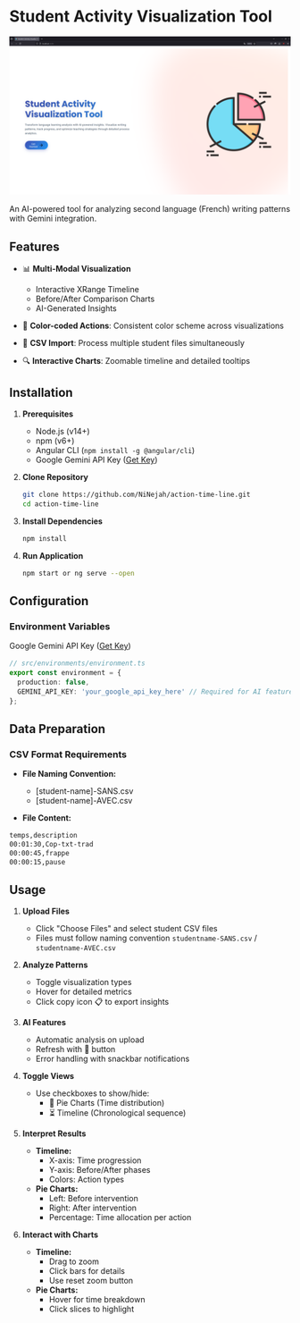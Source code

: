 # Student Activity Visualization Tool

![Screenshot](home.png)

An AI-powered tool for analyzing second language (French) writing patterns with Gemini integration.

## Features

- 📊 **Multi-Modal Visualization**
  - Interactive XRange Timeline
  - Before/After Comparison Charts
  - AI-Generated Insights

- 🎨 **Color-coded Actions**: Consistent color scheme across visualizations
- 📁 **CSV Import**: Process multiple student files simultaneously
- 🔍 **Interactive Charts**: Zoomable timeline and detailed tooltips

## Installation

1. **Prerequisites**
   - Node.js (v14+)
   - npm (v6+)
   - Angular CLI (`npm install -g @angular/cli`)
   - Google Gemini API Key ([Get Key](https://aistudio.google.com/app/apikey))

2. **Clone Repository**
    ```bash
    git clone https://github.com/NiNejah/action-time-line.git
    cd action-time-line
    ```
3. **Install Dependencies**
    ```bash
    npm install
    ```

4. **Run Application**
    ```bash
    npm start or ng serve --open
    ```

## Configuration

### Environment Variables
Google Gemini API Key ([Get Key](https://aistudio.google.com/app/apikey))
```typescript
// src/environments/environment.ts
export const environment = {
  production: false,
  GEMINI_API_KEY: 'your_google_api_key_here' // Required for AI features
};
```

## Data Preparation

### CSV Format Requirements

* **File Naming Convention:**
  * [student-name]-SANS.csv
  * [student-name]-AVEC.csv 

* **File Content:**
```csv
temps,description
00:01:30,Cop-txt-trad
00:00:45,frappe
00:00:15,pause
```

## Usage 

1. **Upload Files**
   * Click "Choose Files" and select student CSV files
   * Files must follow naming convention `studentname-SANS.csv` / `studentname-AVEC.csv`
2. **Analyze Patterns**
   - Toggle visualization types
   - Hover for detailed metrics
   - Click copy icon 📋 to export insights

3. **AI Features**
   - Automatic analysis on upload
   - Refresh with 🔄 button
   - Error handling with snackbar notifications
 
4. **Toggle Views**
    * Use checkboxes to show/hide:
      * 🥧 Pie Charts (Time distribution)
      * ⏳ Timeline (Chronological sequence)
  
5. **Interpret Results**
    * **Timeline:**
      * X-axis: Time progression
      * Y-axis: Before/After phases
      * Colors: Action types
    * **Pie Charts:**
      * Left: Before intervention
      * Right: After intervention
      * Percentage: Time allocation per action

6. **Interact with Charts**
    * **Timeline:**
      * Drag to zoom
      * Click bars for details
      * Use reset zoom button
    * **Pie Charts:**
      * Hover for time breakdown
      * Click slices to highlight